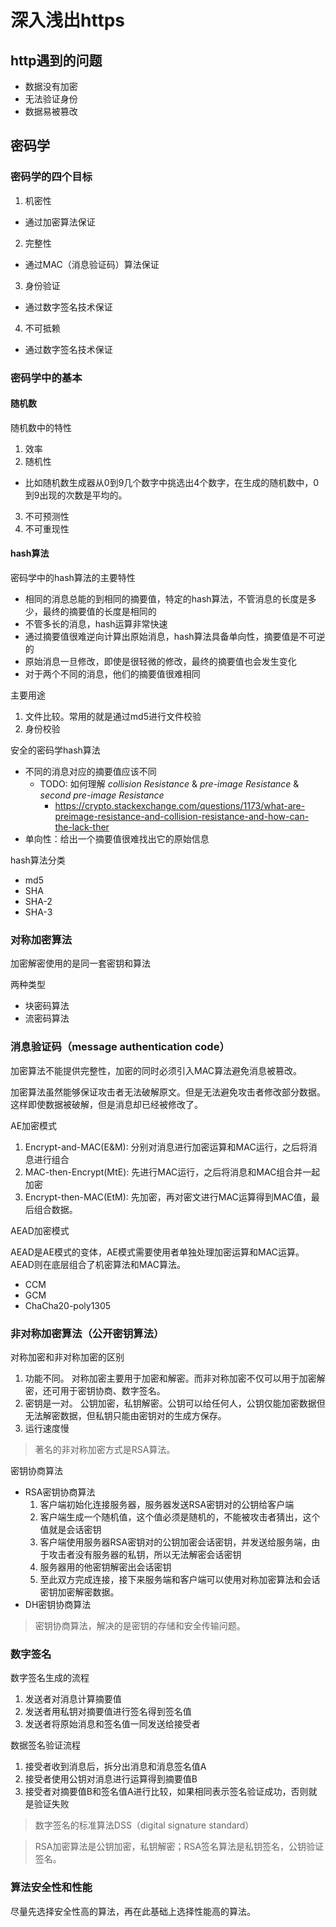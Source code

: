 # 深入浅出https

## http遇到的问题
- 数据没有加密
- 无法验证身份
- 数据易被篡改

## 密码学

### 密码学的四个目标
1. 机密性
  - 通过加密算法保证
2. 完整性
  - 通过MAC（消息验证码）算法保证
3. 身份验证
  - 通过数字签名技术保证
4. 不可抵赖
  - 通过数字签名技术保证

### 密码学中的基本

#### 随机数

随机数中的特性
1. 效率
2. 随机性
  - 比如随机数生成器从0到9几个数字中挑选出4个数字，在生成的随机数中，0到9出现的次数是平均的。
3. 不可预测性
4. 不可重现性

#### hash算法

密码学中的hash算法的主要特性
- 相同的消息总能的到相同的摘要值，特定的hash算法，不管消息的长度是多少，最终的摘要值的长度是相同的
- 不管多长的消息，hash运算非常快速
- 通过摘要值很难逆向计算出原始消息，hash算法具备单向性，摘要值是不可逆的
- 原始消息一旦修改，即使是很轻微的修改，最终的摘要值也会发生变化
- 对于两个不同的消息，他们的摘要值很难相同

主要用途
1. 文件比较。常用的就是通过md5进行文件校验
2. 身份校验

安全的密码学hash算法
- 不同的消息对应的摘要值应该不同
  - TODO: 如何理解 *collision Resistance* & *pre-image Resistance* & *second pre-image Resistance*
    - https://crypto.stackexchange.com/questions/1173/what-are-preimage-resistance-and-collision-resistance-and-how-can-the-lack-ther
- 单向性：给出一个摘要值很难找出它的原始信息

hash算法分类
- md5
- SHA
- SHA-2
- SHA-3

### 对称加密算法

加密解密使用的是同一套密钥和算法

两种类型
- 块密码算法
- 流密码算法

### 消息验证码（message authentication code）

加密算法不能提供完整性，加密的同时必须引入MAC算法避免消息被篡改。

加密算法虽然能够保证攻击者无法破解原文。但是无法避免攻击者修改部分数据。这样即使数据被破解，但是消息却已经被修改了。

AE加密模式
1. Encrypt-and-MAC(E&M): 分别对消息进行加密运算和MAC运行，之后将消息进行组合
2. MAC-then-Encrypt(MtE): 先进行MAC运行，之后将消息和MAC组合并一起加密
3. Encrypt-then-MAC(EtM): 先加密，再对密文进行MAC运算得到MAC值，最后组合数据。

AEAD加密模式

AEAD是AE模式的变体，AE模式需要使用者单独处理加密运算和MAC运算。AEAD则在底层组合了机密算法和MAC算法。
- CCM
- GCM
- ChaCha20-poly1305


### 非对称加密算法（公开密钥算法）

对称加密和非对称加密的区别
1. 功能不同。
  对称加密主要用于加密和解密。而非对称加密不仅可以用于加密解密，还可用于密钥协商、数字签名。
2. 密钥是一对。
  公钥加密，私钥解密。公钥可以给任何人，公钥仅能加密数据但无法解密数据，但私钥只能由密钥对的生成方保存。
3. 运行速度慢

> 著名的非对称加密方式是RSA算法。

密钥协商算法
- RSA密钥协商算法
  1. 客户端初始化连接服务器，服务器发送RSA密钥对的公钥给客户端
  2. 客户端生成一个随机值，这个值必须是随机的，不能被攻击者猜出，这个值就是会话密钥
  3. 客户端使用服务器RSA密钥对的公钥加密会话密钥，并发送给服务端，由于攻击者没有服务器的私钥，所以无法解密会话密钥
  4. 服务器用的他密钥解密出会话密钥
  5. 至此双方完成连接，接下来服务端和客户端可以使用对称加密算法和会话密钥加密解密数据。
- DH密钥协商算法

> 密钥协商算法，解决的是密钥的存储和安全传输问题。

### 数字签名

数字签名生成的流程
1. 发送者对消息计算摘要值
2. 发送者用私钥对摘要值进行签名得到签名值
3. 发送者将原始消息和签名值一同发送给接受者

数据签名验证流程
1. 接受者收到消息后，拆分出消息和消息签名值A
2. 接受者使用公钥对消息进行运算得到摘要值B
3. 接受者对摘要值B和签名值A进行比较，如果相同表示签名验证成功，否则就是验证失败

> 数字签名的标准算法DSS（digital signature standard）

> RSA加密算法是公钥加密，私钥解密；RSA签名算法是私钥签名，公钥验证签名。

### 算法安全性和性能

尽量先选择安全性高的算法，再在此基础上选择性能高的算法。


